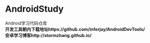 AndroidStudy
============

Android学习代码仓库    
**开发工具朝内下载地址https://github.com/inferjay/AndroidDevTools/**   
**安卓学习博客http://stormzhang.github.io/**   
